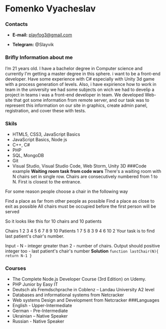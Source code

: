 # Fomenko Vyacheslav

### Contacts

- **E-mail:** playfog3@gmail.com

- **Telegram:** @Slayvik

### Brifly Information about me

I’m 21 years old. I have a bachelor degree in Computer science and currently I'm getting a master degree in this sphere. i want to be a front-end developer. Have some experience with C# especially with Unity 3d game with a process generation of levels. Also, i have expirience how to work in team in the university we had some subjects on wich we had to develip a project in teams i was a front-end developer in team. We developed Web-site that got some information from remote server, and our task was to represent this information on our site in graphics, create admin panel, registration, and cover these with tests.

### Skils

- HTML5, CSS3, JavaScript Basics
- JavaScript Basics, Node js
- C++, C#
- PHP
- SQL, MongoDB
- Git
- Visual Studio, Visual Studio Code, Web Storm, Unity 3D
  ###Code example
  **Waiting room task from code wars** There's a waiting room with N chairs set in single row. Chairs are consecutively numbered from 1 to N. First is closest to the entrance.

For some reason people choose a chair in the following way

Find a place as far from other people as possible
Find a place as close to exit as possible
All chairs must be occupied before the first person will be served

So it looks like this for 10 chairs and 10 patients

Chairs 1 2 3 4 5 6 7 8 9 10
Patients 1 7 5 8 3 9 4 6 10 2
Your task is to find last patient's chair's number.

Input - N - integer greater than 2 - number of chairs. Output should positive integer too - last patient's chair's number
**Solution**
`function lastChair(N){ return N-1 }`

### Courses

- The Complete Node.js Developer Course (3rd Edition) on Udemy.
- PHP Junior by Easy IT
- Deutsch als Fremdschprache in Coblenz – Landau University A2 level
- Databases and informational systems from Netcracker
- Web systems Design and Development from Netcracker
  ###Languages
- English - Upper-Intermediate
- German - Pre-Intermediate
- Ukrainian – Native Speaker
- Russian - Native Speaker
